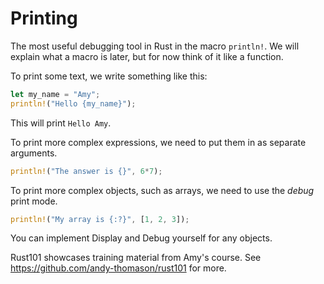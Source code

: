 # Printing

The most useful debugging tool in Rust in the macro `println!`.
We will explain what a macro is later, but for now think of
it like a function.

To print some text, we write something like this:

```Rust
let my_name = "Amy";
println!("Hello {my_name}");
```

This will print `Hello Amy`.

To print more complex expressions, we need to put them
in as separate arguments.

```Rust
println!("The answer is {}", 6*7);
```

To print more complex objects, such as arrays, we need to use the
*debug* print mode.

```Rust
println!("My array is {:?}", [1, 2, 3]);
```

You can implement Display and Debug yourself for any objects.


Rust101 showcases training material from Amy's course.
See https://github.com/andy-thomason/rust101 for more.
